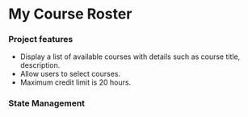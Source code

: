 # My Course Roster

### Project features

- Display a list of available courses with details such as course title, description.
- Allow users to select courses.
- Maximum credit limit is 20 hours.

### State Management